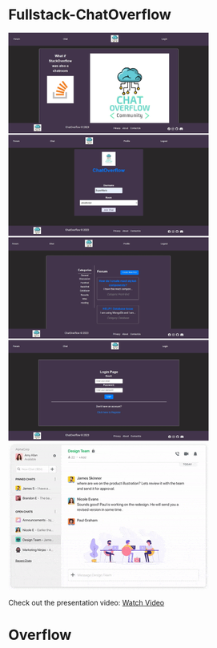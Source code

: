 # Fullstack-ChatOverflow

<img src="./FrontEnd/public/Home.jpg" alt="App Screenshot" width="400">
<img src="./FrontEnd/public/chatrooms.jpg" alt="App Screenshot" width="400">
<img src="./FrontEnd/public/forums.jpg" alt="App Screenshot" width="400">
<img src="./FrontEnd/public/login.jpg" alt="App Screenshot" width="400">
<img src="./FrontEnd/public/chat.gif" alt="App Screenshot" width="400">

Check out the presentation video: [Watch Video](https://youtu.be/Z-4kq6ONtjc?si=dcUNVpDZeYEPwt_b)

# Overflow
